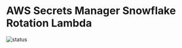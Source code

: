 # AWS Secrets Manager Snowflake Rotation Lambda

![status](https://github.com/vitalibo/secrets-manager-snowflake-rotation/actions/workflows/ci.yaml/badge.svg)
